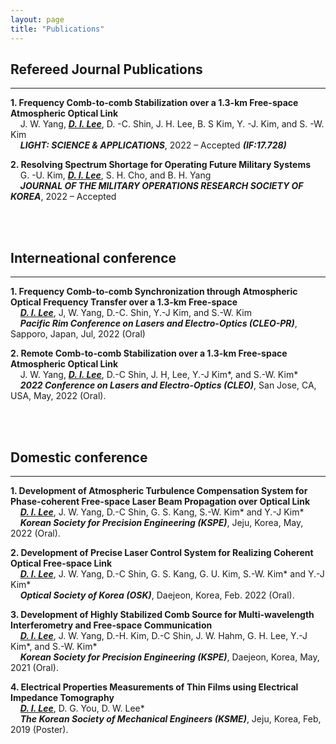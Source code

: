 ```yaml
---
layout: page
title: "Publications"
---
```


## Refereed Journal Publications
<hr/>

**1. Frequency Comb-to-comb Stabilization over a 1.3-km Free-space Atmospheric Optical Link**<br/>
&nbsp;&nbsp;&nbsp;&nbsp;J. W. Yang, **_<u>D. I. Lee</u>_**, D. -C. Shin, J. H. Lee, B. S Kim, Y. -J. Kim, and S. -W. Kim<br/>
&nbsp;&nbsp;&nbsp;&nbsp;**_LIGHT: SCIENCE & APPLICATIONS_**, 2022 – Accepted **_(IF:17.728)_**

**2. Resolving Spectrum Shortage for Operating Future Military Systems**<br/>
&nbsp;&nbsp;&nbsp;&nbsp;G. -U. Kim, **_<u>D. I. Lee</u>_**, S. H. Cho, and B. H. Yang<br/>
&nbsp;&nbsp;&nbsp;&nbsp;**_JOURNAL OF THE MILITARY OPERATIONS RESEARCH SOCIETY OF KOREA_**, 2022 – Accepted

<br/><br/>


## Interneational conference
<hr/>

**1. Frequency Comb-to-comb Synchronization through Atmospheric Optical Frequency Transfer over a 1.3-km Free-space**<br/>
&nbsp;&nbsp;&nbsp;&nbsp;**_<u>D. I. Lee</u>_**, J, W. Yang, D.-C. Shin, Y.-J Kim, and S.-W. Kim<br/>
&nbsp;&nbsp;&nbsp;&nbsp;**_Pacific Rim Conference on Lasers and Electro-Optics (CLEO-PR)_**, Sapporo, Japan, Jul, 2022 (Oral)

**2. Remote Comb-to-comb Stabilization over a 1.3-km Free-space Atmospheric Optical Link**<br/>
&nbsp;&nbsp;&nbsp;&nbsp;J. W. Yang, **_<u>D. I. Lee</u>_**, D.-C Shin, J. H, Lee, Y.-J Kim*, and S.-W. Kim*<br/>
&nbsp;&nbsp;&nbsp;&nbsp;**_2022 Conference on Lasers and Electro-Optics (CLEO)_**, San Jose, CA, USA, May, 2022 (Oral).

<br/><br/>

## Domestic conference
<hr/>

**1. Development of Atmospheric Turbulence Compensation System for Phase-coherent Free-space Laser Beam Propagation over Optical Link**<br/>
&nbsp;&nbsp;&nbsp;&nbsp;**_<u>D. I. Lee</u>_**, J. W. Yang, D.-C Shin, G. S. Kang, S.-W. Kim* and Y.-J Kim*<br/>
&nbsp;&nbsp;&nbsp;&nbsp;**_Korean Society for Precision Engineering (KSPE)_**, Jeju, Korea, May, 2022 (Oral).

**2. Development of Precise Laser Control System for Realizing Coherent Optical Free-space Link**<br/>
&nbsp;&nbsp;&nbsp;&nbsp;**_<u>D. I. Lee</u>_**, J. W. Yang, D.-C Shin, G. S. Kang, G. U. Kim, S.-W. Kim* and Y.-J Kim*<br/>
&nbsp;&nbsp;&nbsp;&nbsp;**_Optical Society of Korea (OSK)_**, Daejeon, Korea, Feb. 2022 (Oral).

**3. Development of Highly Stabilized Comb Source for Multi-wavelength Interferometry and Free-space Communication**<br/>
&nbsp;&nbsp;&nbsp;&nbsp;**_<u>D. I. Lee</u>_**, J. W. Yang, D.-H. Kim, D.-C Shin, J. W. Hahm, G. H. Lee, Y.-J Kim*, and S.-W. Kim* <br/>
&nbsp;&nbsp;&nbsp;&nbsp;**_Korean Society for Precision Engineering (KSPE)_**, Daejeon, Korea, May, 2021 (Oral).

**4. Electrical Properties Measurements of Thin Films using Electrical Impedance Tomography**<br/>
&nbsp;&nbsp;&nbsp;&nbsp;**_<u>D. I. Lee</u>_**, D. G. You, D. W. Lee*<br/>
&nbsp;&nbsp;&nbsp;&nbsp;**_The Korean Society of Mechanical Engineers (KSME)_**, Jeju, Korea, Feb, 2019 (Poster).
